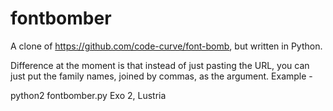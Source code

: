 fontbomber
==========

A clone of https://github.com/code-curve/font-bomb, but written in Python.


Difference at the moment is that instead of just pasting the URL, you can just put the family names, joined by commas, as the argument. Example - 

  python2 fontbomber.py Exo 2, Lustria
